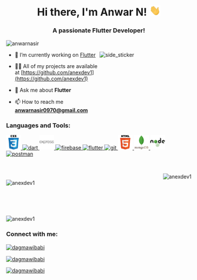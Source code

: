### <h1 align="center">Hi there, I'm Anwar N! <img src="https://raw.githubusercontent.com/ABSphreak/ABSphreak/master/gifs/Hi.gif" width="30px"> </h1>

<h3 align="center">A passionate Flutter Developer!</h3>

<p align="left"> <img src="https://komarev.com/ghpvc/?username=anexdev1&label=Profile%20views&color=0e75b6&style=flat" alt="anwarnasir" /> </p>


<img align="right" width=250px height=200px alt="side_sticker" src="https://media.giphy.com/media/TEnXkcsHrP4YedChhA/giphy.gif" />

- 🔭 I’m currently working on [Flutter](https://github.com/anexdev1)

- 👨‍💻 All of my projects are available at [https://github.com/anexdev1](https://github.com/anexdev1)

- 💬 Ask me about **Flutter**

- 📫 How to reach me **anwarnasir0970@gmail.com**


<h3 align="left">Languages and Tools:</h3>
<p align="left"> <a href="https://www.w3schools.com/css/" target="_blank" rel="noreferrer"> <img src="https://raw.githubusercontent.com/devicons/devicon/master/icons/css3/css3-original-wordmark.svg" alt="css3" width="40" height="40"/> </a> <a href="https://dart.dev" target="_blank" rel="noreferrer"> <img src="https://www.vectorlogo.zone/logos/dartlang/dartlang-icon.svg" alt="dart" width="40" height="40"/> </a> <a href="https://expressjs.com" target="_blank" rel="noreferrer"> <img src="https://raw.githubusercontent.com/devicons/devicon/master/icons/express/express-original-wordmark.svg" alt="express" width="40" height="40"/> </a> <a href="https://firebase.google.com/" target="_blank" rel="noreferrer"> <img src="https://www.vectorlogo.zone/logos/firebase/firebase-icon.svg" alt="firebase" width="40" height="40"/> </a> <a href="https://flutter.dev" target="_blank" rel="noreferrer"> <img src="https://www.vectorlogo.zone/logos/flutterio/flutterio-icon.svg" alt="flutter" width="40" height="40"/> </a> <a href="https://git-scm.com/" target="_blank" rel="noreferrer"> <img src="https://www.vectorlogo.zone/logos/git-scm/git-scm-icon.svg" alt="git" width="40" height="40"/> </a>  <a href="https://www.w3.org/html/" target="_blank" rel="noreferrer"> <img src="https://raw.githubusercontent.com/devicons/devicon/master/icons/html5/html5-original-wordmark.svg" alt="html5" width="40" height="40"/> </a>  <a href="https://www.mongodb.com/" target="_blank" rel="noreferrer"> <img src="https://raw.githubusercontent.com/devicons/devicon/master/icons/mongodb/mongodb-original-wordmark.svg" alt="mongodb" width="40" height="40"/> </a> <a href="https://nodejs.org" target="_blank" rel="noreferrer"> <img src="https://raw.githubusercontent.com/devicons/devicon/master/icons/nodejs/nodejs-original-wordmark.svg" alt="nodejs" width="40" height="40"/> </a> <a href="https://postman.com" target="_blank" rel="noreferrer"> <img src="https://www.vectorlogo.zone/logos/getpostman/getpostman-icon.svg" alt="postman" width="40" height="40"/> </a>   </p>

<br>

<p><img align="right" src="https://github-readme-stats.vercel.app/api/top-langs?username=anexdev1&show_icons=true&theme=radical&locale=en&layout=compact" alt="anexdev1" /></p>
<p>&nbsp;<img align="left" width=450px src="https://github-readme-stats.vercel.app/api?username=anexdev1&show_icons=true&theme=radical&locale=en" alt="anexdev1" /></p>

<br><br>
<br><br>

<p><img align="center" src="https://github-readme-streak-stats.herokuapp.com/?user=anexdev1&" alt="anexdev1" /></p>

<h3 align="left">Connect with me:</h3>
<p align="left">


<a href="https://linkedin.com/in/anwarnasir" target="blank"><img align="center" src="https://raw.githubusercontent.com/rahuldkjain/github-profile-readme-generator/master/src/images/icons/Social/linked-in-alt.svg" alt="dagmawibabi" height="30" width="40" /></a>

<a href="https://instagram.com/anexo_k9" target="blank"><img align="center" src="https://raw.githubusercontent.com/rahuldkjain/github-profile-readme-generator/master/src/images/icons/Social/instagram.svg" alt="dagmawibabi" height="30" width="40" /></a>


</p>
<p align="left"> <a href="https://twitter.com/anexdev1" target="blank"><img src="https://img.shields.io/twitter/follow/dagmawibabi?logo=twitter&style=for-the-badge" alt="dagmawibabi" /></a> </p>





<!--
<img align="right" width=250px height=300px alt="side_sticker" src="https://media.giphy.com/media/TEnXkcsHrP4YedChhA/giphy.gif" />

### Hi there, I'm Dagmawi Babi! <img src="https://raw.githubusercontent.com/ABSphreak/ABSphreak/master/gifs/Hi.gif" width="30px">


Number of people who have visited my prifile: ![](https://visitor-badge.glitch.me/badge?page_id=dagmawibabi&left_color=black&right_color=black)


[![My GitHub stats](https://github-readme-stats.vercel.app/api?username=dagmawibabi&show_icons=true&theme=radical)](https://github.com/anuraghazra/github-readme-stats)


**dagmawibabi/dagmawibabi** is a ✨ _special_ ✨ repository because its `README.md` (this file) appears on your GitHub profile.

Here are some ideas to get you started:

- 🔭 I’m currently working on ...
- 🌱 I’m currently learning ...
- 👯 I’m looking to collaborate on ...
- 🤔 I’m looking for help with ...
- 💬 Ask me about ...
- 📫 How to reach me: ...
- 😄 Pronouns: ...
- ⚡ Fun fact: ...
-->
